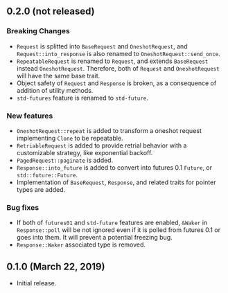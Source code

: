 0.2.0 (not released)
--------------------

### Breaking Changes

 - `Request` is splitted into `BaseRequest` and `OneshotRequest`, and
   `Request::into_response` is also renamed to `OneshotRequest::send_once`.
 - `RepeatableRequest` is renamed to `Request`, and extends `BaseRequest`
   instead `OneshotRequest`. Therefore, both of `Request` and `OneshotRequest`
   will have the same base trait.
 - Object safety of `Request` and `Response` is broken, as a consequence of
   addition of utility methods.
 - `std-futures` feature is renamed to `std-future`.

### New features

 - `OneshotRequest::repeat` is added to transform a oneshot request
   implementing `Clone` to be repeatable.
 - `RetriableRequest` is added to provide retrial behavior with a customizable
   strategy, like exponential backoff.
 - `PagedRequest::paginate` is added.
 - `Response::into_future` is added to convert into futures 0.1 `Future`, or
   `std::future::Future`.
 - Implementation of `BaseRequest`, `Response`, and related traits for pointer
   types are added.

### Bug fixes

 - If both of `futures01` and `std-future` features are enabled, `&Waker` in
   `Response::poll` will be not ignored even if it is polled from futures 0.1
   or goes into them. It will prevent a potential freezing bug.
 - `Response::Waker` associated type is removed.

0.1.0 (March 22, 2019)
----------------------

 - Initial release.

